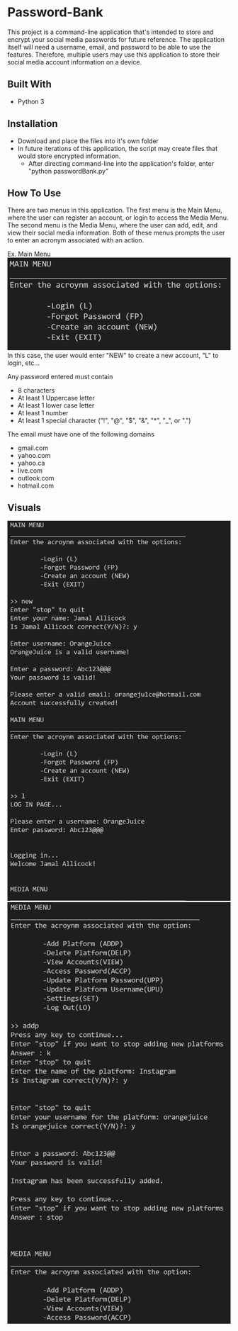 # Password-Bank
This project is a command-line application that's intended to store and encrypt your social media
passwords for future reference. The application itself will need a username, email, and password 
to be able to use the features. Therefore, multiple users may use this application to store their
social media account information on a device.

## Built With
- Python 3

## Installation
- Download and place the files into it's own folder
- In future iterations of this application, the script may create files that would store encrypted information.
  - After directing command-line into the application's folder, enter "python passwordBank.py"
  
## How To Use
There are two menus in this application.
The first menu is the Main Menu, where the user can register an account, or login to access the Media Menu.
The second menu is the Media Menu, where the user can add, edit, and view their social media information.
Both of these menus prompts the user to enter an acronym associated with an action.

Ex. Main Menu
![Main Menu](https://github.com/jamal-allicock/Password-Bank/blob/master/main_menu.png)
In this case, the user would enter "NEW" to create a new account, "L" to login, etc...

Any password entered must contain
- 8 characters
- At least 1 Uppercase letter
- At least 1 lower case letter
- At least 1 number
- At least 1 special character ("!", "@", "$", "&", "*", "_", or ".")

The email must have one of the following domains
- gmail.com
- yahoo.com
- yahoo.ca 
- live.com
- outlook.com
- hotmail.com

## Visuals
![What it would look like in the command-line](https://github.com/jamal-allicock/Password-Bank/blob/master/menus.png)
![The menu to add social media platforms](https://github.com/jamal-allicock/Password-Bank/blob/master/media_menu.png)
